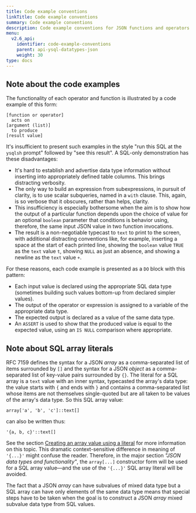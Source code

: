 ```yaml
---
title: Code example conventions
linkTitle: Code example conventions
summary: Code example conventions
description: Code example conventions for JSON functions and operators.
menu:
  v2.6_api:
    identifier: code-example-conventions
    parent: api-ysql-datatypes-json
    weight: 30
type: docs
---
```


## Note about the code examples

The functionality of each operator and function is illustrated by a code example of this form:

```
[function or operator]
  acts on
[argument (list)]
  to produce
[result value]
```

It's insufficient to present such examples in the style "run this SQL at the `ysqlsh` prompt" followed by "see this result". A SQL-only demonstration has these disadvantages:

- It's hard to establish and advertise data type information without inserting into appropriately defined table columns. This brings distracting verbosity.
- The only way to build an expression from subexpressions, in pursuit of clarity, is to use scalar subqueries, named in a `with` clause. This, again, is so verbose that it obscures, rather than helps, clarity.
- This insufficiency is especially bothersome when the aim is to show how the output of a particular function depends upon the choice of value for an optional `boolean` parameter that conditions is behavior using, therefore, the same input JSON value in two function invocations.
- The result is a non-negotiable typecast to `text` to print to the screen, with additional distracting conventions like, for example, inserting a space at the start of each printed line, showing the `boolean` value `TRUE` as the `text` value `t`, showing `NULL` as just an absence, and showing a newline as the `text` value `+`.

For these reasons, each code example is presented as a `DO` block with this pattern:

- Each input value is declared using the appropriate SQL data type (sometimes building such values bottom-up from declared simpler values).
- The output of the operator or expression is assigned to a variable of the appropriate data type.
- The expected output is declared as a value of the same data type.
- An `ASSERT` is used to show that the produced value is equal to the expected value, using an `IS NULL` comparison where appropriate.

## Note about SQL array literals

RFC 7159 defines the syntax for a JSON _array_ as a comma-separated list of items surrounded by `[]` and  the syntax for a JSON _object_ as a comma-separated list of key-value pairs surrounded by `{}`. The literal for a SQL array is a `text` value with an inner syntax, typecasted the array's data type: the value starts with `{` and ends with `}` and contains a comma-separated list whose items are not themselves single-quoted but are all taken to be values of the array's data type. So this SQL array value:

```
array['a', 'b', 'c']::text[]
```

can also be written thus:

```
'{a, b, c}'::text[]
```

See the section [Creating an array value using a literal](../../type_array/literals) for more information on this topic. This dramatic context-sensitive difference in meaning of `'{...}'` might confuse the reader. Therefore, in the major section _"JSON data types and functionality"_, the `array[...]` constructor form will be used for a SQL array value—and the use of the `'{...}'` SQL array literal will be avoided.

The fact that a JSON _array_ can have subvalues of mixed data type but a SQL array can have only elements of the same data type means that special steps have to be taken when the goal is to construct a JSON _array_ mixed subvalue data type from SQL values.
